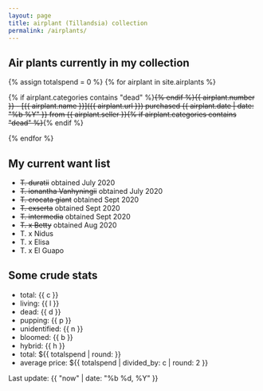```yaml
---
layout: page
title: airplant (Tillandsia) collection
permalink: /airplants/
---
```

## Air plants currently in my collection

{% assign totalspend = 0 %}
{% for airplant in site.airplants %}

{% if airplant.categories contains "dead" %}~~{% endif %}{{ airplant.number }} - [{{ airplant.name }}]({{ airplant.url }}) purchased {{ airplant.date | date: "%b %Y" }} from {{ airplant.seller }}{% if airplant.categories contains "dead" %}~~{% endif %}

<!-------------------------------------
{% increment c %}
{% if airplant.categories contains "dead" %}{% increment d %}{% else %}{% increment l %}{% endif %}
{% assign totalspend = totalspend | plus: airplant.price %}
{% if airplant.categories contains "noid" %}{% increment n %}{% endif %}
{% if airplant.categories contains "bloom" %}{% increment b %}{% endif %}
{% if airplant.categories contains "hybrid" %}{% increment h %}{% endif %}
{% if airplant.categories contains "pup" %}{% increment p %}{% endif %}
--------------------------------------->
{% endfor %}

## My current want list

* ~~T. duratii~~ obtained July 2020
* ~~T. ionantha Vanhyningii~~ obtained July 2020
* ~~T. crocata giant~~ obtained Sept 2020
* ~~T. exserta~~ obtained Sept 2020
* ~~T. intermedia~~ obtained Sept 2020
* ~~T. x Betty~~ obtained Aug 2020
* T. x Nidus
* T. x Elisa
* T. x El Guapo

## Some crude stats

* total: {{ c }}
* living: {{ l }}
* dead: {{ d }}
* pupping: {{ p }}
* unidentified: {{ n }}
* bloomed: {{ b }}
* hybrid: {{ h }}
* total: ${{ totalspend | round: }}
* average price: ${{ totalspend | divided_by: c | round: 2 }}

Last update: {{ "now" | date: "%b %d, %Y" }}
